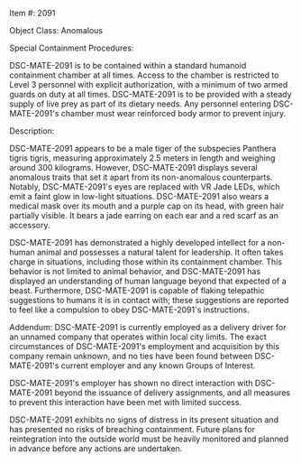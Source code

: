 Item #: 2091

Object Class: Anomalous

Special Containment Procedures:

DSC-MATE-2091 is to be contained within a standard humanoid containment chamber at all times. Access to the chamber is restricted to Level 3 personnel with explicit authorization, with a minimum of two armed guards on duty at all times. DSC-MATE-2091 is to be provided with a steady supply of live prey as part of its dietary needs. Any personnel entering DSC-MATE-2091's chamber must wear reinforced body armor to prevent injury.

Description:

DSC-MATE-2091 appears to be a male tiger of the subspecies Panthera tigris tigris, measuring approximately 2.5 meters in length and weighing around 300 kilograms. However, DSC-MATE-2091 displays several anomalous traits that set it apart from its non-anomalous counterparts. Notably, DSC-MATE-2091's eyes are replaced with VR Jade LEDs, which emit a faint glow in low-light situations. DSC-MATE-2091 also wears a medical mask over its mouth and a purple cap on its head, with green hair partially visible. It bears a jade earring on each ear and a red scarf as an accessory.

DSC-MATE-2091 has demonstrated a highly developed intellect for a non-human animal and possesses a natural talent for leadership. It often takes charge in situations, including those within its containment chamber. This behavior is not limited to animal behavior, and DSC-MATE-2091 has displayed an understanding of human language beyond that expected of a beast. Furthermore, DSC-MATE-2091 is capable of flaking telepathic suggestions to humans it is in contact with; these suggestions are reported to feel like a compulsion to obey DSC-MATE-2091's instructions.

Addendum: DSC-MATE-2091 is currently employed as a delivery driver for an unnamed company that operates within local city limits. The exact circumstances of DSC-MATE-2091's employment and acquisition by this company remain unknown, and no ties have been found between DSC-MATE-2091's current employer and any known Groups of Interest.

DSC-MATE-2091's employer has shown no direct interaction with DSC-MATE-2091 beyond the issuance of delivery assignments, and all measures to prevent this interaction have been met with limited success.

DSC-MATE-2091 exhibits no signs of distress in its present situation and has presented no risks of breaching containment. Future plans for reintegration into the outside world must be heavily monitored and planned in advance before any actions are undertaken.
